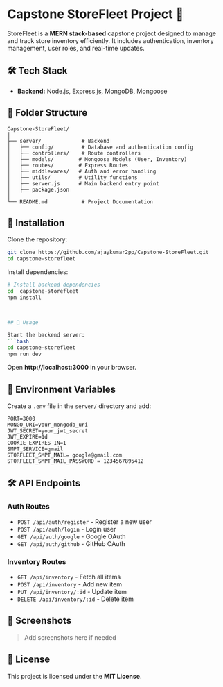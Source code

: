 # Capstone StoreFleet Project 🚀

StoreFleet is a **MERN stack-based** capstone project designed to manage and track store inventory efficiently. It includes authentication, inventory management, user roles, and real-time updates.


## 🛠 Tech Stack
- **Backend:** Node.js, Express.js, MongoDB, Mongoose

## 📁 Folder Structure

```plaintext
Capstone-StoreFleet/
│
├── server/             # Backend
│   ├── config/         # Database and authentication config
│   ├── controllers/    # Route controllers
│   ├── models/        # Mongoose Models (User, Inventory)
│   ├── routes/        # Express Routes
│   ├── middlewares/   # Auth and error handling
│   ├── utils/         # Utility functions
│   ├── server.js      # Main backend entry point
│   ├── package.json
│
└── README.md           # Project Documentation
```

## 🔧 Installation

Clone the repository:
```bash
git clone https://github.com/ajaykumar2pp/Capstone-StoreFleet.git
cd capstone-storefleet
```

Install dependencies:
```bash
# Install backend dependencies
cd  capstone-storefleet
npm install



## 🚀 Usage

Start the backend server:
```bash
cd capstone-storefleet
npm run dev
```

Open **http://localhost:3000** in your browser.

## 🔑 Environment Variables
Create a `.env` file in the `server/` directory and add:
```plaintext
PORT=3000  
MONGO_URI=your_mongodb_uri  
JWT_SECRET=your_jwt_secret  
JWT_EXPIRE=1d  
COOKIE_EXPIRES_IN=1  
SMPT_SERVICE=gmail
STORFLEET_SMPT_MAIL= google@gmail.com
STORFLEET_SMPT_MAIL_PASSWORD = 1234567895412
```

## 🛠 API Endpoints

### Auth Routes
- `POST /api/auth/register` - Register a new user
- `POST /api/auth/login` - Login user
- `GET /api/auth/google` - Google OAuth
- `GET /api/auth/github` - GitHub OAuth

### Inventory Routes
- `GET /api/inventory` - Fetch all items
- `POST /api/inventory` - Add new item
- `PUT /api/inventory/:id` - Update item
- `DELETE /api/inventory/:id` - Delete item

## 📸 Screenshots

> Add screenshots here if needed

## 📜 License
This project is licensed under the **MIT License**.
